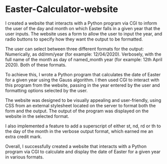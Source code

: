 # Easter-Calculator-website
I created a website that interacts with a Python program via CGI to inform the user of the day and month on which Easter falls in a given year that the user inputs. The website uses a form to allow the user to input the year, and radio buttons to specify how they want the output to be formatted.

The user can select between three different formats for the output:
Numerically, as dd/mm/year (for example: 12/04/2020).
Verbosely, with the full name of the month as day of named_month year (for example: 12th April 2020).
Both of these formats.

To achieve this, I wrote a Python program that calculates the date of Easter for a given year using the Gauss algorithm. I then used CGI to interact with this program from the website, passing in the year entered by the user and formatting options selected by the user.

The website was designed to be visually appealing and user-friendly, using CSS from an external stylesheet located on the server to format both the form and the output. The output of the program was displayed on the website in the selected format.

I also implemented a feature to add a superscript of either st, nd, rd or th to the day of the month in the verbose output format, which earned me an extra credit mark.

Overall, I successfully created a website that interacts with a Python program via CGI to calculate and display the date of Easter for a given year in various formats.
